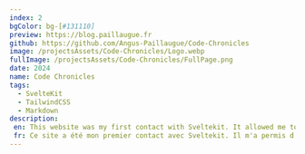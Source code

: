 ```yaml
---
index: 2
bgColor: bg-[#131110]
preview: https://blog.paillaugue.fr
github: https://github.com/Angus-Paillaugue/Code-Chronicles
image: /projectsAssets/Code-Chronicles/Logo.webp
fullImage: /projectsAssets/Code-Chronicles/FullPage.png
date: 2024
name: Code Chronicles
tags:
  - SvelteKit
  - TailwindCSS
  - Markdown
description:
 en: This website was my first contact with Sveltekit. It allowed me to learn the fundamentals principles of Sveltekit.
 fr: Ce site a été mon premier contact avec Sveltekit. Il m'a permis d'apprendre les principes fondamentaux de Sveltekit.
---
```

